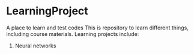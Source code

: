 # LearningProject
A place to learn and test codes
This is repository to learn different things, including course materials.
Learning projects include:
1. Neural networks
